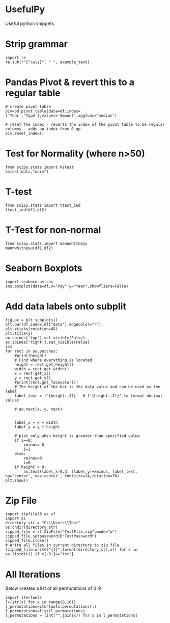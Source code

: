 # UsefulPy
Useful python snippets

# Strip grammar
```
import re
re.sub(r"[^\w\s]", " ", example_text)
```

# Pandas Pivot & revert this to a regular table
```
# create pivot table
piv=pd.pivot_table(data=df,index=['Year','Type'],values='Amount',aggfunc='median')

# reset the index - reverts the index of the pivot table to be regular columns - adds an index from 0 up
piv.reset_index()
```

# Test for Normality (where n>50)
```
from scipy.stats import kstest
kstest(data,"norm")
```
# T-test
```
from scipy.stats import ttest_ind
ttest_ind(df1,df2)
```

# T-Test for non-normal 
```
from scipy.stats import mannwhitneyu
mannwhitneyu(df1,df2)
```

# Seaborn Boxplots
```
import seaborn as sns
sns.boxplot(data=df,x="Pay",y="Year",showfliers=False)
```

# Add data labels onto subplit
```
fig,ax = plt.subplots()
plt.bar(df.index,df["data"],edgecolor="r")
plt.xticks(rotation=45)
plt.title(y)
ax.spines['top'].set_visible(False)
ax.spines['right'].set_visible(False)    
i=1
for rect in ax.patches:
    #print(height)
    # Find where everything is located
    height = rect.get_height()
    width = rect.get_width()
    x = rect.get_x()
    y = rect.get_y()
    #print(rect.get_facecolor())
    # The height of the bar is the data value and can be used as the label
    label_text = f'{height:.2f}'  # f'{height:.2f}' to format decimal values

    # ax.text(x, y, text)
    

    label_x = x + width
    label_y = y + height

    # plot only when height is greater than specified value
    if i==0:
        xminus=-0
        i=1
    else:
        xminus=0
        i=0
    if height > 0:
        ax.text(label_x-0.3, (label_y)+xminus, label_text, ha='center', va='center', fontsize=14,rotation=70)
plt.show()
```

# Zip File
```
import zipfile36 as zf
import os
directory_str = "C:\\Users\\Test"
os.chdir(directory_str)
zipped_file = zf.ZipFile("TestFile.zip",mode="w")
zipped_file.setpassword(b"TestPassword")
zipped_file.close()
# Write all files in current directory to zip file
[zipped_file.write("{1}".format(directory_str,x)) for x in os.listdir() if x[-3:]=="txt"]
```
# All Iterations
Below creates a list of all permutations of 0-9 
```
import itertools
l=[str(x) for x in range(0,10)]
l_permutations=itertools.permutations(l)
l_permutations=list(l_permutations)
l_permutations = [int("".join(x)) for x in l_permutations]
```

